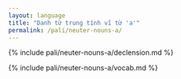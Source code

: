 ```yaml
---
layout: language
title: "Danh từ trung tính vĩ từ 'a'"
permalink: /pali/neuter-nouns-a/
---
```


{% include pali/neuter-nouns-a/declension.md %}

{% include pali/neuter-nouns-a/vocab.md %}
